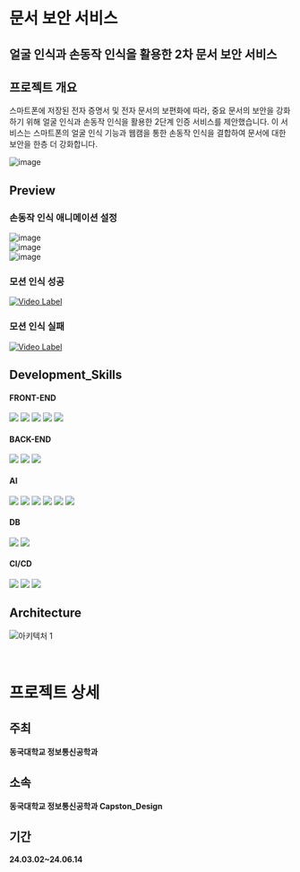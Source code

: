 
# 문서 보안 서비스

## 얼굴 인식과 손동작 인식을 활용한 2차 문서 보안 서비스

## 프로젝트 개요
스마트폰에 저장된 전자 증명서 및 전자 문서의 보편화에 따라, 중요 문서의 보안을 강화하기 위해 얼굴 인식과 손동작 인식을 활용한 2단계 인증 서비스를 제안했습니다. 이 서비스는 스마트폰의 얼굴 인식 기능과 웹캠을 통한 손동작 인식을 결합하여 문서에 대한 보안을 한층 더 강화합니다.

![image](https://github.com/user-attachments/assets/d79526d3-cf5e-4a43-a142-0fbdef4162c2)

## Preview

### 손동작 인식 애니메이션 설정
![image](https://github.com/dbqudals/Capston_Design/assets/117886852/67fa607a-527e-4cac-9050-964b837e9433)
<br>
![image](https://github.com/dbqudals/Capston_Design/assets/117886852/9eb8c3dd-f891-4246-bd1d-05507579502d)
<br>
![image](https://github.com/dbqudals/Capston_Design/assets/117886852/dac76658-70f6-4530-9220-b3673fa7bf9c)

### 모션 인식 성공
[![Video Label](http://img.youtube.com/vi/FxWXDx1QPDk/0.jpg)](https://youtu.be/FxWXDx1QPDk)
<br/>

### 모션 인식 실패
[![Video Label](http://img.youtube.com/vi/FxWXDx1QPDk/0.jpg)](https://youtu.be/FxWXDx1QPDk)
<br/>

## Development_Skills

#### FRONT-END

<img src="https://img.shields.io/badge/HTML5-E34F26?style=flat&logo=HTML5&logoColor=white"/></a>
<img src="https://img.shields.io/badge/CSS3-1572B6?style=flat&logo=CSS3&logoColor=white"/></a>
<img src="https://img.shields.io/badge/JavaScript-F7DF1E?style=flat&logo=JavaScript&logoColor=white"/></a>
<img src="https://img.shields.io/badge/React-61DAFB?style=flat&logo=react&logoColor=white"/></a>
<img src="https://img.shields.io/badge/MUI-007FFF?style=flat&logo=mui&logoColor=white"/>

#### BACK-END

<img src="https://img.shields.io/badge/Spring Boot-6DB33F?style=flat&logo=Spring Boot&logoColor=white"/> <a>
<img src="https://img.shields.io/badge/Java-007396?style=flat&logo=Java&logoColor=white"/> <a>
<img src="https://img.shields.io/badge/postman-FF6C37?style=flat&logo=postman&logoColor=white"/> <a>


#### AI
<img src="https://img.shields.io/badge/Python-3776AB?style=flat&logo=Python&logoColor=white"/> </a>
<img src="https://img.shields.io/badge/Pandas-150458?style=flat&logo=Pandas&logoColor=white"/> </a>
<img src="https://img.shields.io/badge/Numpy-013243?style=flat&logo=Numpy&logoColor=white"/> </a>
<img src="https://img.shields.io/badge/OpenCV-5C3EE8?style=flat&logo=OpenCV&logoColor=white"/> </a>
<img src="https://img.shields.io/badge/pytorch-EE4C2C?style=flat&logo=pytorch&logoColor=white"/> </a>
<img src="https://img.shields.io/badge/scikitlearn-F7931E?style=flat&logo=scikitlearn&logoColor=white"/> </a>

#### DB
<img src="https://img.shields.io/badge/	mysql-4169E1?style=flat&logo=mysql&logoColor=white"/></a>
<img src="https://img.shields.io/badge/sqlite-003B57?style=flat&logo=sqlite&logoColor=white"/></a>

#### CI/CD

<img src="https://img.shields.io/badge/Git-F05032?style=flat&logo=Git&logoColor=white"/></a>
<img src="https://img.shields.io/badge/GitHub-181717?style=flat&logo=GitHub&logoColor=white"/></a>
<img src="https://img.shields.io/badge/Amazon EC2-FF9900?style=flat&logo=Amazon EC2&logoColor=white"/></a>

## Architecture
![아키텍처 1](https://github.com/user-attachments/assets/aeb1bb27-b83e-46b0-acad-1c70e444980a)

<br />

# 프로젝트 상세

## 주최
**동국대학교 정보통신공학과**

## 소속
**동국대학교 정보통신공학과 Capston_Design**

## 기간
**24.03.02~24.06.14**

